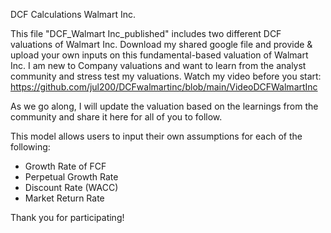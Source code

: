 DCF Calculations Walmart Inc.

This file "DCF_Walmart Inc_published" includes two different DCF valuations of Walmart Inc.
Download my shared google file and provide & upload your own inputs on this fundamental-based valuation of Walmart Inc.
I am new to Company valuations and want to learn from the analyst community and stress test my valuations. 
Watch my video before you start: https://github.com/jul200/DCFwalmartinc/blob/main/VideoDCFWalmartInc

As we go along, I will update the valuation based on the learnings from the community and share it here for all of you to follow.

This model allows users to input their own assumptions for each of the following:
- Growth Rate of FCF
- Perpetual Growth Rate
- Discount Rate (WACC)
- Market Return Rate

Thank you for participating!
